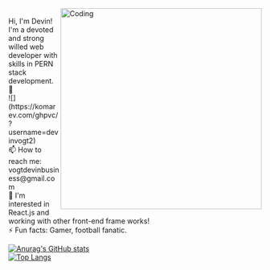  <img align="right" alt="Coding" width="400" src="https://pin.it/4n2Dh3N">
 <br>
 Hi, I'm Devin! I'm a devoted and strong willed web developer with skills in PERN stack development. 👋
 <br>
 ![](https://komarev.com/ghpvc/?username=devinvogt2)
 <br>
 📫 How to reach me: vogtdevinbusiness@gmail.com
 <br>
 🤩 I'm interested in React.js and working with other front-end frame works!
 <br>
 ⚡ Fun facts: Gamer, football fanatic.
 
 [![Anurag's GitHub stats](https://github-readme-stats.vercel.app/api?username=devinvogt2&count_private=true&show_icons=true&theme=radical)](https://github.com/anuraghazra/github-readme-stats)
 <br>
 [![Top Langs](https://github-readme-stats.vercel.app/api/top-langs/?username=devinvogt2)](https://github.com/anuraghazra/github-readme-stats)
 

<!--
**devinvogt2/devinvogt2** is a ✨ _special_ ✨ repository because its `README.md` (this file) appears on your GitHub profile.

Here are some ideas to get you started:

- 🔭 I’m currently working on ...
- 🌱 I’m currently learning ...
- 👯 I’m looking to collaborate on ...
- 🤔 I’m looking for help with ...
- 💬 Ask me about ...
- 📫 How to reach me: ...
- ⚡ Fun fact: ...
-->
